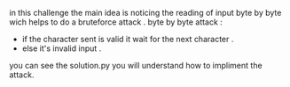 in this challenge the main idea is noticing the reading of input byte by byte wich helps to do a bruteforce attack .
byte by byte attack :
- if the character sent is valid it wait for the next character .
- else it's invalid input .

you can see the solution.py you will understand how to impliment the attack.